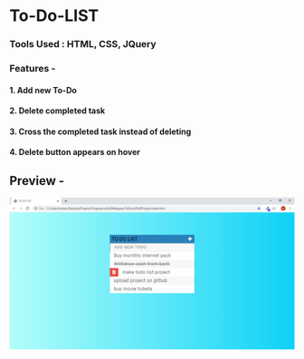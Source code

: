 # To-Do-LIST
### Tools Used : HTML, CSS, JQuery

### Features -
#### 1. Add new To-Do
#### 2. Delete completed task
#### 3. Cross the completed task instead of deleting
#### 4. Delete button appears on hover


## Preview - 
![alt text](https://github.com/manaschopra18/To-Do-LIST/blob/master/TO%20DO%20LIST%20-screenshot.png)
